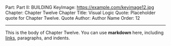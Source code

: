 Part: Part II: BUILDING
KeyImage: https://example.com/keyimage12.jpg
Chapter: Chapter Twelve
Chapter Title: Visual Logic
Quote: Placeholder quote for Chapter Twelve.
Quote Author: Author Name
Order: 12

---

This is the body of Chapter Twelve. You can use **markdown** here, including [links](#), paragraphs, and indents.
